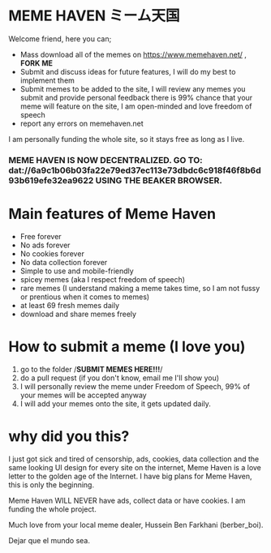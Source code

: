 # MEME HAVEN ミーム天国

Welcome friend, here you can;

 - Mass download all of the memes on https://www.memehaven.net/ , **FORK ME**
 - Submit and discuss ideas for future features, I will do my best to implement them
 - Submit memes to be added to the site, I will review any memes you submit and provide personal feedback there is 99% chance that your meme will feature on the site, I am open-minded and love freedom of speech
 - report any errors on memehaven.net

I am personally funding the whole site, so it stays free as long as I live. 

### MEME HAVEN IS NOW DECENTRALIZED. GO TO: dat://6a9c1b06b03fa22e79ed37ec113e73dbdc6c918f46f8b6d93b619efe32ea9622 USING THE BEAKER BROWSER.

# Main features of Meme Haven

- Free forever 
- No ads forever 
- No cookies forever 
- No data collection forever 
- Simple to use and mobile-friendly 
- spicey memes (aka I respect freedom of speech)
- rare memes (I understand making a meme takes time, so I am not fussy or prentious when it comes to memes) 
- at least 69 fresh memes daily 
- download and share memes freely

# How to submit a meme (I love you)

 1. go to the folder /**SUBMIT MEMES HERE!!!**/
 2. do a pull request (if you don't know, email me I'll show you)
 3. I will personally review the meme under Freedom of Speech, 99% of your memes will be accepted anyway
 4. I will add your memes onto the site, it gets updated daily.

# why did you this?

I just got sick and tired of censorship, ads, cookies, data collection and the same looking UI design for every site on the internet,  Meme Haven is a love letter to the golden age of the Internet.  I have big plans for Meme Haven, this is only the beginning. 
  
Meme Haven WILL NEVER have ads, collect data or have cookies. I am funding the whole project.

Much love from your local meme dealer, Hussein Ben Farkhani (berber_boi).

Dejar que el mundo sea.
